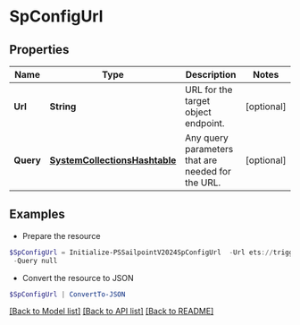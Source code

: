 # SpConfigUrl
## Properties

Name | Type | Description | Notes
------------ | ------------- | ------------- | -------------
**Url** | **String** | URL for the target object endpoint. | [optional] 
**Query** | [**SystemCollectionsHashtable**](.md) | Any query parameters that are needed for the URL. | [optional] 

## Examples

- Prepare the resource
```powershell
$SpConfigUrl = Initialize-PSSailpointV2024SpConfigUrl  -Url ets://trigger-subscriptions/$id `
 -Query null
```

- Convert the resource to JSON
```powershell
$SpConfigUrl | ConvertTo-JSON
```

[[Back to Model list]](../README.md#documentation-for-models) [[Back to API list]](../README.md#documentation-for-api-endpoints) [[Back to README]](../README.md)

